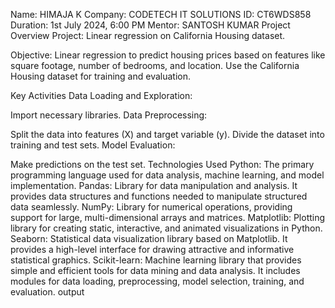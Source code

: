 Name: HIMAJA K
Company: CODETECH IT SOLUTIONS
ID: CT6WDS858
Duration: 1st July 2024, 6:00 PM
Mentor: SANTOSH KUMAR
Project Overview
Project: Linear regression on California Housing dataset.

Objective: Linear regression to predict housing prices based on features like square footage, number of bedrooms, and location. Use the California Housing dataset for training and evaluation.

Key Activities
Data Loading and Exploration:

Import necessary libraries.
Data Preprocessing:

Split the data into features (X) and target variable (y).
Divide the dataset into training and test sets.
Model Evaluation:

Make predictions on the test set.
Technologies Used
Python: The primary programming language used for data analysis, machine learning, and model implementation.
Pandas: Library for data manipulation and analysis. It provides data structures and functions needed to manipulate structured data seamlessly.
NumPy: Library for numerical operations, providing support for large, multi-dimensional arrays and matrices.
Matplotlib: Plotting library for creating static, interactive, and animated visualizations in Python.
Seaborn: Statistical data visualization library based on Matplotlib. It provides a high-level interface for drawing attractive and informative statistical graphics.
Scikit-learn: Machine learning library that provides simple and efficient tools for data mining and data analysis. It includes modules for data loading, preprocessing, model selection, training, and evaluation.
output
